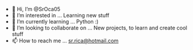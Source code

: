 - 👋 Hi, I’m @SrOca05
- 👀 I’m interested in ... Learning new stuff
- 🌱 I’m currently learning ... Python :)
- 💞️ I’m looking to collaborate on ... New projects, to learn and create cool stuff
- 📫 How to reach me ... sr.rica@hotmail.com

<!---
SrOca05/SrOca05 is a ✨ special ✨ repository because its `README.md` (this file) appears on your GitHub profile.
You can click the Preview link to take a look at your changes.
--->
